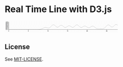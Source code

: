 # Real Time Line with D3.js

![RealTimeLine](./real_time_line.gif)

## License

See [MIT-LICENSE](LICENSE).